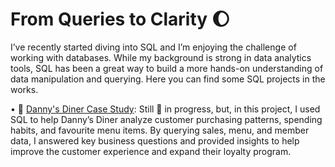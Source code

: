 # From Queries to Clarity 🌔
I’ve recently started diving into SQL and I’m enjoying the challenge of working with databases. While my background is strong in data analytics tools, SQL has been a great way to build a more hands-on understanding of data manipulation and querying. Here you can find some SQL projects in the works.

• 🥢 [Danny's Diner Case Study](https://github.com/isabelabpas/SQL_projects/blob/main/8%20Week%20SQL%20Challenge/Danny's%20Diner%20Case%20Study.md): Still 🚧 in progress, but, in this project, I used SQL to help Danny’s Diner analyze customer purchasing patterns, spending habits, and favourite menu items. By querying sales, menu, and member data, I answered key business questions and provided insights to help improve the customer experience and expand their loyalty program. 

